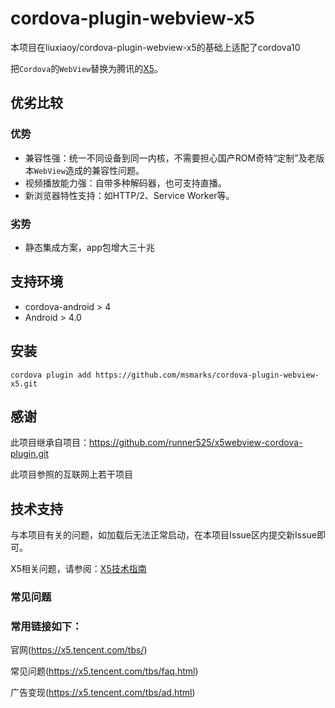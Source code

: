 # cordova-plugin-webview-x5

本项目在liuxiaoy/cordova-plugin-webview-x5的基础上适配了cordova10

把``Cordova``的``WebView``替换为腾讯的[X5](http://x5.tencent.com/)。

## 优劣比较

### 优势
- 兼容性强：统一不同设备到同一内核，不需要担心国产ROM奇特“定制”及老版本``WebView``造成的兼容性问题。
- 视频播放能力强：自带多种解码器，也可支持直播。
- 新浏览器特性支持：如HTTP/2、Service Worker等。

### 劣势
- 静态集成方案，app包增大三十兆

## 支持环境

- cordova-android > 4
- Android > 4.0

## 安装

``cordova plugin add https://github.com/msmarks/cordova-plugin-webview-x5.git``

## 感谢

此项目继承自项目：https://github.com/runner525/x5webview-cordova-plugin.git

此项目参照的互联网上若干项目

## 技术支持

与本项目有关的问题，如加载后无法正常启动，在本项目Issue区内提交新Issue即可。

X5相关问题，请参阅：[X5技术指南](http://x5.tencent.com/tbs/guide.html)

### 常见问题

### 常用链接如下：

官网(https://x5.tencent.com/tbs/)

常见问题(https://x5.tencent.com/tbs/faq.html)

广告变现(https://x5.tencent.com/tbs/ad.html)
